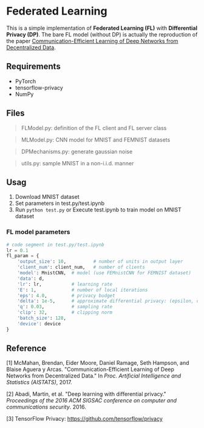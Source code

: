 # Federated Learning

This is a simple implementation of **Federated Learning (FL)** with **Differential Privacy (DP)**. The bare FL model (without DP) is actually the reproduction of the paper [Communication-Efficient Learning of Deep Networks from Decentralized Data](https://arxiv.org/abs/1602.05629).


## Requirements
- PyTorch
- tensorflow-privacy
- NumPy

## Files
> FLModel.py: definition of the FL client and FL server class

> MLModel.py: CNN model for MNIST and FEMNIST datasets

> DPMechanisms.py: generate gaussian noise

> utils.py: sample MNIST in a non-i.i.d. manner

## Usag
1. Download MNIST dataset
2. Set parameters in test.py/test.ipynb
3. Run ```python test.py``` or Execute test.ipynb to train model on MNIST dataset

### FL model parameters
```python
# code segment in test.py/test.ipynb
lr = 0.1
fl_param = {
    'output_size': 10,          # number of units in output layer
    'client_num': client_num,   # number of clients
    'model': MnistCNN,  # model (use FEMnistCNN for FEMNIST dataset)
    'data': d,
    'lr': lr,           # learning rate
    'E': 1,             # number of local iterations
    'eps': 4.0,         # privacy budget
    'delta': 1e-5,      # approximate differential privacy: (epsilon, delta)-DP
    'q': 0.03,          # sampling rate
    'clip': 32,         # clipping norm
    'batch_size': 128,
    'device': device
}
```

## Reference
[1] McMahan, Brendan, Eider Moore, Daniel Ramage, Seth Hampson, and Blaise Aguera y Arcas. "Communication-Efficient Learning of Deep Networks from Decentralized Data." In *Proc. Artificial Intelligence and Statistics (AISTATS)*, 2017.

[2] Abadi, Martin, et al. "Deep learning with differential privacy." *Proceedings of the 2016 ACM SIGSAC conference on computer and communications security*. 2016.

[3] TensorFlow Privacy: https://github.com/tensorflow/privacy


